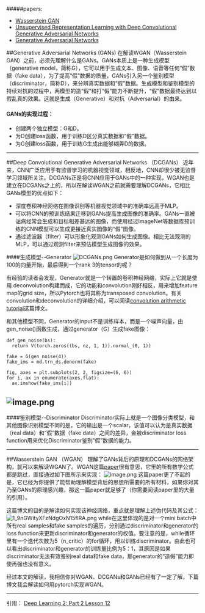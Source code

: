 ﻿#####papers:
- [Wasserstein GAN](https://arxiv.org/abs/1701.07875)
- [Unsupervised Representation Learning with Deep Convolutional Generative Adversarial Networks](https://arxiv.org/abs/1511.06434)
- [Generative Adversarial Networks](https://arxiv.org/abs/1406.2661)

##Generative Adversarial Networks (GANs)
在解读WGAN（Wasserstein GAN）之前，必须先理解什么是GANs。GANs本质上是一种生成模型（generative model，简称G），它可以用于生成文本、图像、语音等任何“假”数据（fake data），为了提高“假”数据的质量，GANs引入另一个鉴别模型（discriminator，简称D），来分辨真实数据和“假”数据。生成模型和鉴别模型的持续对抗的过程中，两模型的造“假”和打“假”能力不断提升，“假”数据最终达到以假乱真的效果。这就是生成（Generative）和对抗（Adversarial）的由来。
#### GANs的实现过程：
- 创建两个独立模型：G和D。
- 为D创建loss函数，用于训练D区分真实数据和“假”数据。
- 为G创建loss函数，用于训练G生成出能够糊弄D的数据。

---
##Deep Convolutional Generative Adversarial Networks （DCGANs）
近年来，CNN广泛应用于有监督学习的机器视觉领域，相反地，CNN却很少被无监督学习领域所关注。DCGANs正是将CNN应用于GANs中的一种实现，WGAN也是建立在DCGANs之上的，所以在解读WGAN之前就需要理解DCGANs，它相比GANs模型的优点如下：
- 深度卷积神经网络在图像识别等机器视觉领域中的准确率远高于MLP。
- 可以将CNN的预训练结果迁移到GANs提高生成图像的准确率。GANs一直被诟病经常会生成和目标相差甚远的图像，而使用经过ImageNet等数据库预训练的CNN模型可以生成更接近真实图像的“假”图像。
- 通过滤波器（filter）可以形象化观测GANs如何生成图像。相比无法观测的MLP，可以通过观测filter来预估模型生成图像的效果。

####生成模型--Generator
![DCGANs.png](https://upload-images.jianshu.io/upload_images/13575947-e3cc14bfc8f09e38.png?imageMogr2/auto-orient/strip%7CimageView2/2/w/1240)
Generator是如何做到从一个长度为100的向量开始，最后得到一个rank 3的tensor的呢？

有经验的读者会发现，Generator就是一个转置的卷积神经网络，实际上它就是使用 deconvolution构建而成，它的功能和convolution刚好相反，用来增加feature map的grid size，所以Pytorch也将其称为transposed convolution。有关convolution和deconvolution的详细介绍，可以阅读[convolution arithmetic tutorial](http://deeplearning.net/software/theano/tutorial/conv_arithmetic.html)这篇博文。

和其他模型不同，Generator的input不是训练样本，而是一个噪声向量，由gen_noise()函数生成，通过generator（G）生成fake图像：
```
def gen_noise(bs):
  return V(torch.zeros((bs, nz, 1, 1)).normal_(0, 1))

fake = G(gen_noise(4))
fake_ims = md.trn_ds.denorm(fake)

fig, axes = plt.subplots(2, 2, figsize=(6, 6))
for i, ax in enumerate(axes.flat):
  ax.imshow(fake_ims[i])
```
![image.png](https://upload-images.jianshu.io/upload_images/13575947-7d82926afffaeaad.png?imageMogr2/auto-orient/strip%7CimageView2/2/w/1240)
---
####鉴别模型--Discriminator
Discriminator实际上就是一个图像分类模型，和其他图像识别模型不同的是，它的输出是一个scalar，该值可以认为是真实数据（real data）和“假”数据（fake data）之间的差异，会被discriminator loss function用来优化Discriminator鉴别“假”数据的能力。

---
##Wasserstein GAN （WGAN）
理解了GANs背后的原理和DCGANs的网络架构，就可以来解读WGAN了。WGAN这篇[paper](https://arxiv.org/abs/1701.07875)很有意思，它里的所有数学公式都是跳过，直接通过如下图所示来实现：
![image.png](https://upload-images.jianshu.io/upload_images/13575947-8130d3edf6c7db91.png?imageMogr2/auto-orient/strip%7CimageView2/2/w/1240)
这篇paper更了不起的是，它已经为你提供了能帮助理解模型背后的思想所需要的所有材料，如果你对其乃至GANs的原理感兴趣，那这一篇paper就足够了（你需要阅读paper里的大量的引用）。

这篇博文的目的是解读如何实现该神经网络，重点就是理解上述伪代码及其公式：
![1_9nGWityXFzNdgOxN15flRA.png](https://upload-images.jianshu.io/upload_images/13575947-369572234fbc453d.png?imageMogr2/auto-orient/strip%7CimageView2/2/w/1240)
while在这里体现的是对一个mini batch中所有real samples和fake samples的遍历，分别通过discriminator和generator的loss function来更新discriminator和generator的权值。要注意的是，while循环里有一个迭代次数为5（n_critic）的for循环，用以训练discriminator。由此也可以看出discriminator和generator的训练量比例为5：1，其原因是如果discriminator无法有效鉴别real data和fake data，那generator的“造假”能力即使再强也没有意义。

经过本文的解读，我相信你对WGAN、DCGANs和GANs已经有了一定了解，下篇博文我会解读如何用pytorch实现WGAN。

---
引用：
[Deep Learning 2: Part 2 Lesson 12](https://medium.com/@hiromi_suenaga/deep-learning-2-part-2-lesson-12-215dfbf04a94)












